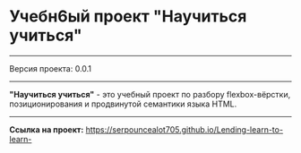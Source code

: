 Учебн6ый проект "Научиться учиться"
=====================
***
Версия проекта: 0.0.1
***
**"Научиться учиться"** - это учебный проект по разбору flexbox-вёрстки, позиционирования и продвинутой семантики языка HTML.
***
**Ссылка на проект:** https://serpouncealot705.github.io/Lending-learn-to-learn-
